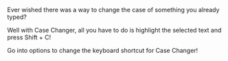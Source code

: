 Ever wished there was a way to change the case of something you already typed?

Well with Case Changer, all you have to do is highlight the selected text and press Shift + C!

Go into options to change the keyboard shortcut for Case Changer!
